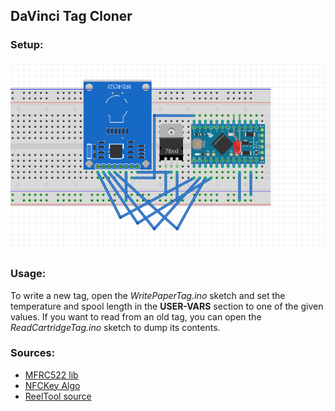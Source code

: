 ## DaVinci Tag Cloner

### Setup:

![Fritzing Layout](layout/layout.PNG?raw=true "Layout")

### Usage:

To write a new tag, open the *WritePaperTag.ino* sketch and set the temperature and spool length in the **USER-VARS** section to one of the given values. If you want to read from an old tag, you can open the *ReadCartridgeTag.ino* sketch to dump its contents.
 
### Sources:

* [MFRC522 lib](https://github.com/miguelbalboa/rfid)
* [NFCKey Algo](https://github.com/jackfagner/NfcKey)
* [ReelTool source](http://www.soliforum.com/topic/17124/android-app-for-resettingwriting-blank-ntags/)